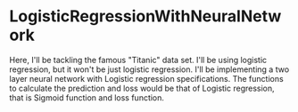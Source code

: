 # LogisticRegressionWithNeuralNetwork
Here, I'll be tackling the famous "Titanic" data set. I'll be using logistic regression, but it won't be just logistic regression. I'll be implementing a two layer neural network with Logistic regression specifications. The functions to calculate the prediction and loss would be that of Logistic regression, that is Sigmoid function and loss function.
